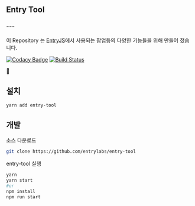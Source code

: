## Entry Tool

### ---

이 Repository 는 [EntryJS](https://github.com/entrylabs/entryjs)에서 사용되는 팝업등의 다양한 기능들을 위해 만들어 졌습니다.

[![Codacy Badge](https://api.codacy.com/project/badge/Grade/9329aa0f9b664532a8a599d2af0f501d)](https://www.codacy.com/project/entrylabs/entry-tool/dashboard?utm_source=github.com&utm_medium=referral&utm_content=entrylabs/entry-tool&utm_campaign=Badge_Grade_Dashboard)
[![Build Status](https://travis-ci.org/entrylabs/entry-tool.svg?branch=master)](https://travis-ci.org/entrylabs/entry-tool)

:tada:

## 설치

```bash
yarn add entry-tool
```

## 개발

소스 다운로드

```bash
git clone https://github.com/entrylabs/entry-tool
```

entry-tool 실행

```bash
yarn
yarn start
#or
npm install
npm run start
```
